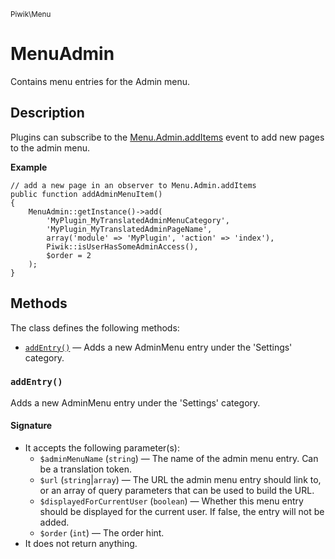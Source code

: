 <small>Piwik\Menu</small>

MenuAdmin
=========

Contains menu entries for the Admin menu.

Description
-----------

Plugins can subscribe to the 
[Menu.Admin.addItems](/api-reference/hooks#menuadminadditems) event to add new pages to the admin menu.

**Example**

    // add a new page in an observer to Menu.Admin.addItems
    public function addAdminMenuItem()
    {
        MenuAdmin::getInstance()->add(
            'MyPlugin_MyTranslatedAdminMenuCategory',
            'MyPlugin_MyTranslatedAdminPageName',
            array('module' => 'MyPlugin', 'action' => 'index'),
            Piwik::isUserHasSomeAdminAccess(),
            $order = 2
        );
    }

Methods
-------

The class defines the following methods:

- [`addEntry()`](#addentry) &mdash; Adds a new AdminMenu entry under the 'Settings' category.

<a name="addentry" id="addentry"></a>
<a name="addEntry" id="addEntry"></a>
### `addEntry()`

Adds a new AdminMenu entry under the 'Settings' category.

#### Signature

- It accepts the following parameter(s):
    - `$adminMenuName` (`string`) &mdash; The name of the admin menu entry. Can be a translation token.
    - `$url` (`string`|`array`) &mdash; The URL the admin menu entry should link to, or an array of query parameters that can be used to build the URL.
    - `$displayedForCurrentUser` (`boolean`) &mdash; Whether this menu entry should be displayed for the current user. If false, the entry will not be added.
    - `$order` (`int`) &mdash; The order hint.
- It does not return anything.

